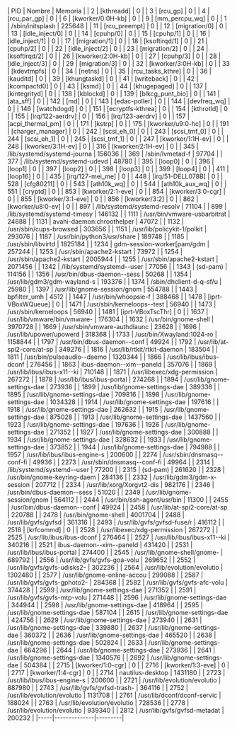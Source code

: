 | PID |    Nombre    | Memoria |
| 2 |   [kthreadd]   |  0 |
| 3 |   [rcu_gp]   |  0 |
| 4 |   [rcu_par_gp]   |  0 |
| 6 |   [kworker/0:0H-kb]   |  0 |
| 9 |   [mm_percpu_wq]   |  0 |
| 1 |   /sbin/initsplash   |  225648 |
| 11 |   [rcu_preempt]   |  0 |
| 12 |   [migration/0]   |  0 |
| 13 |   [idle_inject/0]   |  0 |
| 14 |   [cpuhp/0]   |  0 |
| 15 |   [cpuhp/1]   |  0 |
| 16 |   [idle_inject/1]   |  0 |
| 17 |   [migration/1]   |  0 |
| 18 |   [ksoftirqd/1]   |  0 |
| 21 |   [cpuhp/2]   |  0 |
| 22 |   [idle_inject/2]   |  0 |
| 23 |   [migration/2]   |  0 |
| 24 |   [ksoftirqd/2]   |  0 |
| 26 |   [kworker/2:0H-kb]   |  0 |
| 27 |   [cpuhp/3]   |  0 |
| 28 |   [idle_inject/3]   |  0 |
| 29 |   [migration/3]   |  0 |
| 32 |   [kworker/3:0H-kb]   |  0 |
| 33 |   [kdevtmpfs]   |  0 |
| 34 |   [netns]   |  0 |
| 35 |   [rcu_tasks_kthre]   |  0 |
| 36 |   [kauditd]   |  0 |
| 39 |   [khungtaskd]   |  0 |
| 41 |   [writeback]   |  0 |
| 42 |   [kcompactd0]   |  0 |
| 43 |   [ksmd]   |  0 |
| 44 |   [khugepaged]   |  0 |
| 137 |   [kintegrityd]   |  0 |
| 138 |   [kblockd]   |  0 |
| 139 |   [blkcg_punt_bio]   |  0 |
| 141 |   [ata_sff]   |  0 |
| 142 |   [md]   |  0 |
| 143 |   [edac-poller]   |  0 |
| 144 |   [devfreq_wq]   |  0 |
| 146 |   [watchdogd]   |  0 |
| 151 |   [ecryptfs-kthrea]   |  0 |
| 154 |   [kthrotld]   |  0 |
| 155 |   [irq/122-aerdrv]   |  0 |
| 156 |   [irq/123-aerdrv]   |  0 |
| 157 |   [acpi_thermal_pm]   |  0 |
| 171 |   [kstrp]   |  0 |
| 175 |   [kworker/u9:0-hc]   |  0 |
| 191 |   [charger_manager]   |  0 |
| 242 |   [scsi_eh_0]   |  0 |
| 243 |   [scsi_tmf_0]   |  0 |
| 244 |   [scsi_eh_1]   |  0 |
| 245 |   [scsi_tmf_1]   |  0 |
| 247 |   [kworker/1:1H-ev]   |  0 |
| 248 |   [kworker/3:1H-ev]   |  0 |
| 316 |   [kworker/2:1H-ev]   |  0 |
| 345 |   /lib/systemd/systemd-journa   |  156036 |
| 369 |   /sbin/lvmetad-f   |  97704 |
| 377 |   /lib/systemd/systemd-udevd   |  48780 |
| 395 |   [loop0]   |  0 |
| 396 |   [loop1]   |  0 |
| 397 |   [loop2]   |  0 |
| 398 |   [loop3]   |  0 |
| 399 |   [loop4]   |  0 |
| 411 |   [loop16]   |  0 |
| 435 |   [irq/127-mei_me]   |  0 |
| 448 |   [irq/51-DELL078B]   |  0 |
| 528 |   [cfg80211]   |  0 |
| 543 |   [ath10k_wq]   |  0 |
| 544 |   [ath10k_aux_wq]   |  0 |
| 551 |   [cryptd]   |  0 |
| 853 |   [kworker/2:1-eve]   |  0 |
| 854 |   [kworker/3:0-cgr]   |  0 |
| 855 |   [kworker/3:1-eve]   |  0 |
| 856 |   [kworker/3:2]   |  0 |
| 862 |   [kworker/u8:0-ev]   |  0 |
| 897 |   /lib/systemd/systemd-resolv   |  71104 |
| 899 |   /lib/systemd/systemd-timesy   |  146132 |
| 1111 |   /usr/bin/vmware-usbarbitrat   |  24888 |
| 1131 |   avahi-daemon:chroothelper   |  47072 |
| 1132 |   /usr/sbin/cups-browsed   |  303656 |
| 1151 |   /usr/lib/policykit-1/polkit   |  293076 |
| 1187 |   /usr/bin/python3/usr/share   |  189748 |
| 1185 |   /usr/sbin/libvirtd   |  1825184 |
| 1234 |   gdm-session-worker[pam/gdm   |  257244 |
| 1253 |   /usr/sbin/apache2-kstart   |  73972 |
| 1254 |   /usr/sbin/apache2-kstart   |  2005944 |
| 1255 |   /usr/sbin/apache2-kstart   |  2071456 |
| 1342 |   /lib/systemd/systemd--user   |  77056 |
| 1343 |   (sd-pam)   |  114156 |
| 1356 |   /usr/bin/dbus-daemon--sess   |  50268 |
| 1354 |   /usr/lib/gdm3/gdm-wayland-s   |  193376 |
| 1374 |   /sbin/dhclient-d-q-sf/u   |  25980 |
| 1397 |   /usr/lib/gnome-session/gnom   |  554788 |
| 1443 |   bpfilter_umh   |  4512 |
| 1447 |   /usr/bin/whoopsie-f   |  388468 |
| 1478 |   [iprt-VBoxWQueue]   |  0 |
| 1471 |   /usr/sbin/kerneloops--test   |  56940 |
| 1473 |   /usr/sbin/kerneloops   |  56940 |
| 1481 |   [iprt-VBoxTscThr]   |  0 |
| 1637 |   /usr/lib/vmware/bin/vmware-   |  176304 |
| 1632 |   /usr/bin/gnome-shell   |  3970728 |
| 1669 |   /usr/sbin/vmware-authdlaunc   |  23628 |
| 1696 |   /usr/lib/upower/upowerd   |  318368 |
| 1733 |   /usr/bin/Xwayland:1024-ro   |  1158844 |
| 1797 |   /usr/bin/dbus-daemon--conf   |  49924 |
| 1792 |   /usr/lib/at-spi2-core/at-sp   |  349276 |
| 1816 |   /usr/lib/rtkit/rtkit-daemon   |  183504 |
| 1811 |   /usr/bin/pulseaudio--daemo   |  1320344 |
| 1866 |   /usr/lib/ibus/ibus-dconf   |  276456 |
| 1863 |   ibus-daemon--xim--paneld   |  357076 |
| 1869 |   /usr/lib/ibus/ibus-x11--ki   |  710148 |
| 1871 |   /usr/libexec/xdg-permission   |  267272 |
| 1878 |   /usr/lib/ibus/ibus-portal   |  274268 |
| 1894 |   /usr/lib/gnome-settings-dae   |  273936 |
| 1899 |   /usr/lib/gnome-settings-dae   |  389336 |
| 1895 |   /usr/lib/gnome-settings-dae   |  709816 |
| 1898 |   /usr/lib/gnome-settings-dae   |  1034328 |
| 1914 |   /usr/lib/gnome-settings-dae   |  197616 |
| 1918 |   /usr/lib/gnome-settings-dae   |  262632 |
| 1915 |   /usr/lib/gnome-settings-dae   |  875028 |
| 1913 |   /usr/lib/gnome-settings-dae   |  1437560 |
| 1923 |   /usr/lib/gnome-settings-dae   |  197636 |
| 1926 |   /usr/lib/gnome-settings-dae   |  271352 |
| 1927 |   /usr/lib/gnome-settings-dae   |  300888 |
| 1934 |   /usr/lib/gnome-settings-dae   |  328632 |
| 1933 |   /usr/lib/gnome-settings-dae   |  373852 |
| 1944 |   /usr/lib/gnome-settings-dae   |  794988 |
| 1957 |   /usr/lib/ibus/ibus-engine-s   |  200600 |
| 2274 |   /usr/sbin/dnsmasq--conf-fi   |  49936 |
| 2273 |   /usr/sbin/dnsmasq--conf-fi   |  49964 |
| 2314 |   /lib/systemd/systemd--user   |  77200 |
| 2315 |   (sd-pam)   |  261620 |
| 2328 |   /usr/bin/gnome-keyring-daem   |  284136 |
| 2332 |   /usr/lib/gdm3/gdm-x-session   |  207712 |
| 2334 |   /usr/lib/xorg/Xorgvt2-dis   |  982176 |
| 2346 |   /usr/bin/dbus-daemon--sess   |  51020 |
| 2349 |   /usr/lib/gnome-session/gnom   |  564112 |
| 2444 |   /usr/bin/ssh-agent/usr/bin   |  11300 |
| 2455 |   /usr/bin/dbus-daemon--conf   |  49924 |
| 2458 |   /usr/lib/at-spi2-core/at-sp   |  220788 |
| 2478 |   /usr/bin/gnome-shell   |  4001704 |
| 2488 |   /usr/lib/gvfs/gvfsd   |  361316 |
| 2493 |   /usr/lib/gvfs/gvfsd-fuse/r   |  416112 |
| 2518 |   [krfcommd]   |  0 |
| 2528 |   /usr/libexec/xdg-permission   |  267272 |
| 2525 |   /usr/lib/ibus/ibus-dconf   |  276464 |
| 2527 |   /usr/lib/ibus/ibus-x11--ki   |  340216 |
| 2521 |   ibus-daemon--xim--paneld   |  431420 |
| 2531 |   /usr/lib/ibus/ibus-portal   |  274400 |
| 2545 |   /usr/lib/gnome-shell/gnome-   |  689792 |
| 2556 |   /usr/lib/gvfs/gvfs-goa-volu   |  269652 |
| 2552 |   /usr/lib/gvfs/gvfs-udisks2-   |  302236 |
| 2564 |   /usr/lib/evolution/evolutio   |  1302480 |
| 2577 |   /usr/lib/gnome-online-accou   |  299088 |
| 2587 |   /usr/lib/gvfs/gvfs-gphoto2-   |  284368 |
| 2582 |   /usr/lib/gvfs/gvfs-afc-volu   |  374428 |
| 2599 |   /usr/lib/gnome-settings-dae   |  271352 |
| 2591 |   /usr/lib/gvfs/gvfs-mtp-volu   |  271448 |
| 2596 |   /usr/lib/gnome-settings-dae   |  344944 |
| 2598 |   /usr/lib/gnome-settings-dae   |  418964 |
| 2595 |   /usr/lib/gnome-settings-dae   |  587104 |
| 2615 |   /usr/lib/gnome-settings-dae   |  424756 |
| 2629 |   /usr/lib/gnome-settings-dae   |  273940 |
| 2631 |   /usr/lib/gnome-settings-dae   |  339880 |
| 2637 |   /usr/lib/gnome-settings-dae   |  360372 |
| 2636 |   /usr/lib/gnome-settings-dae   |  465520 |
| 2638 |   /usr/lib/gnome-settings-dae   |  502824 |
| 2633 |   /usr/lib/gnome-settings-dae   |  664296 |
| 2644 |   /usr/lib/gnome-settings-dae   |  273936 |
| 2641 |   /usr/lib/gnome-settings-dae   |  1340576 |
| 2692 |   /usr/lib/gnome-settings-dae   |  504384 |
| 2715 |   [kworker/1:0-cgr]   |  0 |
| 2716 |   [kworker/1:3-eve]   |  0 |
| 2717 |   [kworker/1:4-cgr]   |  0 |
| 2714 |   nautilus-desktop   |  1431180 |
| 2723 |   /usr/lib/ibus/ibus-engine-s   |  200600 |
| 2721 |   /usr/lib/evolution/evolutio   |  887980 |
| 2743 |   /usr/lib/gvfs/gvfsd-trash-   |  364116 |
| 2752 |   /usr/lib/evolution/evolutio   |  1131708 |
| 2761 |   /usr/lib/dconf/dconf-servic   |  188024 |
| 2763 |   /usr/lib/evolution/evolutio   |  728536 |
| 2778 |   /usr/lib/evolution/evolutio   |  939340 |
| 2812 |   /usr/lib/gvfs/gvfsd-metadat   |  200232 |
|-----|--------------|---------|
